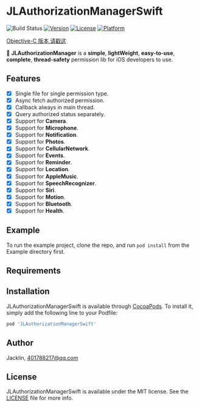 # JLAuthorizationManagerSwift

![Build Status](https://img.shields.io/badge/build-passing-brightgreen.svg)
[![Version](https://img.shields.io/cocoapods/v/JLAuthorizationManagerSwift.svg?style=flat)](https://cocoapods.org/pods/JLAuthorizationManagerSwift)
[![License](https://img.shields.io/cocoapods/l/JLAuthorizationManagerSwift.svg?style=flat)](https://cocoapods.org/pods/JLAuthorizationManagerSwift)
[![Platform](https://img.shields.io/cocoapods/p/JLAuthorizationManagerSwift.svg?style=flat)](https://cocoapods.org/pods/JLAuthorizationManagerSwift)

[Objective-C 版本 请戳这](https://github.com/123sunxiaolin/JLAuthorizationManager)

🔑 **JLAuthorizationManager** is a **simple**, **lightWeight**, **easy-to-use**, **complete**, **thread-safety** permission lib for iOS  developers to use.


## Features
- [x] Single file for single permission type.
- [x] Async fetch authorized permission.
- [x] Callback always in main thread.
- [x] Query authorized status separately.
- [x] Support for **Camera**.
- [x] Support for **Microphone**.
- [x] Support for **Notification**.
- [x] Support for **Photos**.
- [x] Support for **CellularNetwork**.
- [x] Support for **Events**.
- [x] Support for **Reminder**.
- [x] Support for **Location**.
- [x] Support for **AppleMusic**.
- [x] Support for **SpeechRecognizer**.
- [x] Support for **Siri**.
- [x] Support for **Motion**.
- [x] Support for **Bluetooth**.
- [x] Support for **Health**.

## Example

To run the example project, clone the repo, and run `pod install` from the Example directory first.

## Requirements

## Installation

JLAuthorizationManagerSwift is available through [CocoaPods](https://cocoapods.org). To install
it, simply add the following line to your Podfile:

```ruby
pod 'JLAuthorizationManagerSwift'
```

## Author

Jacklin, 401788217@qq.com

## License

JLAuthorizationManagerSwift is available under the MIT license. See the [LICENSE](https://github.com/123sunxiaolin/JLAuthorizationManager-Swift/blob/master/LICENSE) file for more info.
